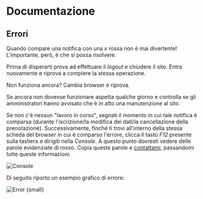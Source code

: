 # Documentazione

## Errori

Quando compare una notifica con una _x_ rossa non è mai divertente! L'importante, però, è che si possa risolvere.

Prima di disperarti prova ad effettuare il _logout_ e chiudere il sito. Entra nuovamente e riprova a compiere la stessa operazione.

Non funziona ancora? Cambia browser e riprova.

Se ancora non dovesse funzionare aspetta qualche giorno e controlla se gli amministratori hanno avvisato che è in atto una manutenzione al sito.

Se non c'è nessun "lavoro in corso", segnati il momento in cui tale notifica è comparsa (durante l'iscrizione/la modifica dei dati/la cancellazione della prenotazione). Successivamente, finché ti trovi all'interno della stessa scheda del browser in cui è comparso l'errore, clicca il tasto _F12_ presente sulla tastiera e dirigiti nella _Console_. A questo punto dovresti vedere delle parole evidenziate di rosso. Copia queste parole e [contattami](mailto:giovicapp4@gmail.com), passandomi tutte queste informazioni.

![Console](/assets/image1-35ea3a98.png)

Di seguito riporto un esempio grafico di errore:

![Error {small}](/assets/image2-6b2f1a5b.png)
